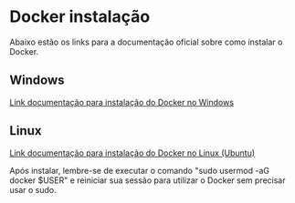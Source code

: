 # Docker instalação

Abaixo estão os links para a documentação oficial sobre como instalar o Docker.

## Windows

[Link documentação para instalação do Docker no Windows](https://docs.docker.com/desktop/windows/install/)

## Linux

[Link documentação para instalação do Docker no Linux (Ubuntu)](https://docs.docker.com/engine/install/ubuntu/)

Após instalar, lembre-se de executar o comando "sudo usermod -aG docker $USER" e reiniciar sua sessão para utilizar o Docker sem precisar usar o sudo.
